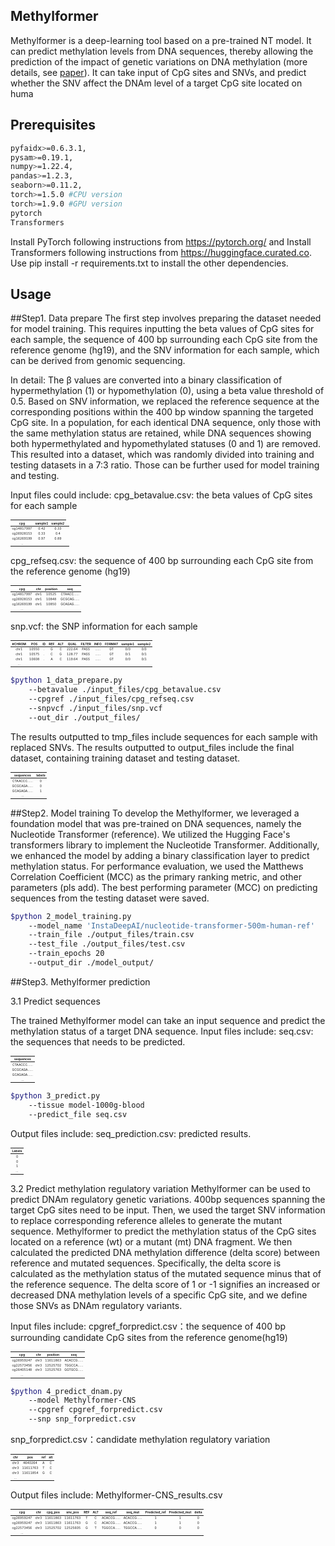 ## Methylformer
Methylformer is a deep-learning tool based on a pre-trained NT model. It can predict methylation levels from DNA sequences, thereby allowing the prediction of the impact of genetic variations on DNA methylation (more details, see [paper](paperlink)). It can take input of CpG sites and SNVs, and predict whether the SNV affect the DNAm level of a target CpG site located on huma

## Prerequisites
```bash
pyfaidx>=0.6.3.1,
pysam>=0.19.1,
numpy>=1.22.4,
pandas>=1.2.3,
seaborn>=0.11.2,
torch>=1.5.0 #CPU version
torch>=1.9.0 #GPU version
pytorch 
Transformers
```

Install PyTorch following instructions from https://pytorch.org/ and Install Transformers  following instructions from https://huggingface.curated.co. Use pip install -r requirements.txt to install the other dependencies.

## Usage

##Step1. Data prepare
The first step involves preparing the dataset needed for model training. This requires inputting the beta values of CpG sites for each sample, the sequence of 400 bp surrounding each CpG site from the reference genome (hg19), and the SNV information for each sample, which can be derived from genomic sequencing.

In detail: The β values are converted into a binary classification of hypermethylation (1) or hypomethylation (0), using a beta value threshold of 0.5. Based on SNV information, we replaced the reference sequence at the corresponding positions within the 400 bp window spanning the targeted CpG site. In a population, for each identical DNA sequence, only those with the same methylation status are retained, while DNA sequences showing both hypermethylated and hypomethylated statuses (0 and 1) are removed. This resulted into a dataset, which was randomly divided into training and testing datasets in a 7:3 ratio. Those can be further used for model training and testing.

Input files could include: 
cpg_betavalue.csv: the beta values of CpG sites for each sample


<table class="table table-responsive-{sm|md|lg|xl" style="font-size: 5px; width: auto !important; margin-left: auto; margin-right: auto;">
 <thead>
  <tr>
   <th style="text-align:right;position: sticky; top:0; background-color: #FFFFFF;text-align: center;"> cpg </th>
   <th style="text-align:right;position: sticky; top:0; background-color: #FFFFFF;text-align: center;"> sample1 </th>
   <th style="text-align:left;position: sticky; top:0; background-color: #FFFFFF;text-align: center;"> sample2 </th>
  </tr>
 </thead>
<tbody>
  <tr>
   <td style="text-align:right;text-align: center;"> cg14817997 </td>
   <td style="text-align:right;text-align: center;"> 0.42 </td>
   <td style="text-align:left;text-align: center;"> 0.33 </td>
  </tr>
  <tr>
   <td style="text-align:right;text-align: center;"> cg26928153 </td>
   <td style="text-align:right;text-align: center;"> 0.33 </td>
   <td style="text-align:left;text-align: center;"> 0.4 </td>
  </tr>
  <tr>
   <td style="text-align:right;text-align: center;"> cg16269199 </td>
   <td style="text-align:right;text-align: center;"> 0.97 </td>
   <td style="text-align:left;text-align: center;"> 0.89 </td>
  </tr>
  <tr>
   <td style="text-align:right;text-align: center;"> … </td>
   <td style="text-align:right;text-align: center;">   </td>
   <td style="text-align:left;text-align: center;">   </td>
   <td style="text-align:left;text-align: center;">   </td>
  </tr>
</tbody>
</table>  

cpg_refseq.csv: the sequence of 400 bp surrounding each CpG site from the reference genome (hg19)


<table class="table table-responsive-{sm|md|lg|xl" style="font-size: 5px; width: auto !important; margin-left: auto; margin-right: auto;">
 <thead>
  <tr>
   <th style="text-align:right;position: sticky; top:0; background-color: #FFFFFF;text-align: center;"> cpg </th>
   <th style="text-align:right;position: sticky; top:0; background-color: #FFFFFF;text-align: center;"> chr </th>
   <th style="text-align:left;position: sticky; top:0; background-color: #FFFFFF;text-align: center;"> position </th>
   <th style="text-align:left;position: sticky; top:0; background-color: #FFFFFF;text-align: center;"> seq </th>
  </tr>
 </thead>
<tbody>
  <tr>
   <td style="text-align:right;text-align: center;"> cg14817997 </td>
   <td style="text-align:right;text-align: center;"> chr1 </td>
   <td style="text-align:left;text-align: center;"> 10525 </td>
   <td style="text-align:left;text-align: center;"> CTAACC…… </td>
  </tr>
  <tr>
   <td style="text-align:right;text-align: center;"> cg26928153 </td>
   <td style="text-align:right;text-align: center;"> chr1 </td>
   <td style="text-align:left;text-align: center;"> 10848 </td>
   <td style="text-align:left;text-align: center;"> GCGCAG…… </td>
  </tr>
  <tr>
   <td style="text-align:right;text-align: center;"> cg16269199 </td>
   <td style="text-align:right;text-align: center;"> chr1 </td>
   <td style="text-align:left;text-align: center;"> 10850 </td>
   <td style="text-align:left;text-align: center;"> GCAGAG…… </td>
  </tr>
  <tr>
   <td style="text-align:right;text-align: center;"> … </td>
   <td style="text-align:right;text-align: center;">   </td>
   <td style="text-align:left;text-align: center;">   </td>
   <td style="text-align:left;text-align: center;">   </td>
  </tr>
</tbody>
</table>  

snp.vcf: the SNP information for each sample
<table class="table table-responsive-{sm|md|lg|xl" style="font-size: 5px; width: auto !important; margin-left: auto; margin-right: auto;">
 <thead>
  <tr>
   <th style="text-align:right;position: sticky; top:0; background-color: #FFFFFF;text-align: center;"> #CHROM </th>
   <th style="text-align:right;position: sticky; top:0; background-color: #FFFFFF;text-align: center;"> POS </th>
   <th style="text-align:left;position: sticky; top:0; background-color: #FFFFFF;text-align: center;"> ID </th>
   <th style="text-align:left;position: sticky; top:0; background-color: #FFFFFF;text-align: center;"> REF </th>
   <th style="text-align:right;position: sticky; top:0; background-color: #FFFFFF;text-align: center;"> ALT </th>
   <th style="text-align:right;position: sticky; top:0; background-color: #FFFFFF;text-align: center;"> QUAL </th>
   <th style="text-align:left;position: sticky; top:0; background-color: #FFFFFF;text-align: center;"> FILTER </th>
   <th style="text-align:left;position: sticky; top:0; background-color: #FFFFFF;text-align: center;"> INFO </th>
   <th style="text-align:right;position: sticky; top:0; background-color: #FFFFFF;text-align: center;"> FORMAT </th>
   <th style="text-align:left;position: sticky; top:0; background-color: #FFFFFF;text-align: center;"> sample1 </th>
   <th style="text-align:left;position: sticky; top:0; background-color: #FFFFFF;text-align: center;"> sample2 </th>
  </tr>
 </thead>
<tbody>
  <tr>
   <td style="text-align:right;text-align: center;"> chr1 </td>
   <td style="text-align:right;text-align: center;"> 10550 </td>
   <td style="text-align:left;text-align: center;"> . </td>
   <td style="text-align:left;text-align: center;"> G </td>
   <td style="text-align:right;text-align: center;"> C </td>
   <td style="text-align:right;text-align: center;"> 222.64 </td>
   <td style="text-align:left;text-align: center;"> PASS </td>
   <td style="text-align:left;text-align: center;"> …… </td>
   <td style="text-align:right;text-align: center;"> GT </td>
   <td style="text-align:right;text-align: center;"> 0/0 </td>
   <td style="text-align:left;text-align: center;"> 0/0 </td>
  </tr>
  <tr>
   <td style="text-align:right;text-align: center;"> chr1 </td>
   <td style="text-align:right;text-align: center;"> 10575 </td>
   <td style="text-align:left;text-align: center;"> . </td>
   <td style="text-align:left;text-align: center;"> C </td>
   <td style="text-align:right;text-align: center;"> G </td>
   <td style="text-align:right;text-align: center;"> 128.77 </td>
   <td style="text-align:left;text-align: center;"> PASS </td>
   <td style="text-align:left;text-align: center;"> …… </td>
   <td style="text-align:right;text-align: center;"> GT </td>
   <td style="text-align:right;text-align: center;"> 0/1 </td>
   <td style="text-align:left;text-align: center;"> 0/1 </td>
  </tr>
  <tr>
   <td style="text-align:right;text-align: center;"> chr1 </td>
   <td style="text-align:right;text-align: center;"> 10608 </td>
   <td style="text-align:left;text-align: center;"> . </td>
   <td style="text-align:left;text-align: center;"> A </td>
   <td style="text-align:right;text-align: center;"> C </td>
   <td style="text-align:right;text-align: center;"> 119.64 </td>
   <td style="text-align:left;text-align: center;"> PASS </td>
   <td style="text-align:left;text-align: center;"> …… </td>
   <td style="text-align:right;text-align: center;"> GT </td>
   <td style="text-align:right;text-align: center;"> 0/0 </td>
   <td style="text-align:left;text-align: center;"> 0/1 </td>
  </tr>
  <tr>
   <td style="text-align:right;text-align: center;"> … </td>
   <td style="text-align:right;text-align: center;">   </td>
   <td style="text-align:left;text-align: center;">   </td>
   <td style="text-align:left;text-align: center;">   </td>
   <td style="text-align:right;text-align: center;">   </td>
   <td style="text-align:left;text-align: center;">   </td>
   <td style="text-align:left;text-align: center;">   </td>
   <td style="text-align:right;text-align: center;">   </td>
   <td style="text-align:left;text-align: center;">   </td>
   <td style="text-align:left;text-align: center;">   </td>
   <td style="text-align:left;text-align: center;">   </td>
  </tr>
</tbody>
</table>  

```bash
$python 1_data_prepare.py 
	--betavalue ./input_files/cpg_betavalue.csv 
	--cpgref ./input_files/cpg_refseq.csv 
	--snpvcf ./input_files/snp.vcf 
	--out_dir ./output_files/

```

The results outputted to tmp_files include sequences for each sample with replaced SNVs.
The results outputted to output_files include the final dataset, containing training dataset and testing dataset.



<table class="table table-responsive-{sm|md|lg|xl" style="font-size: 5px; width: auto !important; margin-left: auto; margin-right: auto;">
 <thead>
  <tr>
   <th style="text-align:right;position: sticky; top:0; background-color: #FFFFFF;text-align: center;"> sequences </th>
   <th style="text-align:right;position: sticky; top:0; background-color: #FFFFFF;text-align: center;"> labels </th>
  </tr>
 </thead>
<tbody>
  <tr>
   <td style="text-align:right;text-align: center;"> CTAACCC…… </td>
   <td style="text-align:right;text-align: center;"> 0 </td>
  </tr>
  <tr>
   <td style="text-align:right;text-align: center;"> GCGCAGA…… </td>
   <td style="text-align:right;text-align: center;"> 0 </td>
  </tr>
  <tr>
   <td style="text-align:right;text-align: center;"> GCAGAGA…… </td>
   <td style="text-align:right;text-align: center;"> 1 </td>
  </tr>
  <tr>
   <td style="text-align:right;text-align: center;"> … </td>
   <td style="text-align:right;text-align: center;">   </td>
  </tr>
</tbody>
</table>  

##Step2. Model training
To develop the Methylformer, we leveraged a foundation model that was pre-trained on DNA sequences, namely the Nucleotide Transformer (reference).  We utilized the Hugging Face's transformers library to implement the Nucleotide Transformer.  Additionally, we enhanced the model by adding a binary classification layer to predict methylation status. For performance evaluation, we used the Matthews Correlation Coefficient (MCC) as the primary ranking metric, and other parameters (pls add). The best performing parameter (MCC) on predicting sequences from the testing dataset were saved.

```bash
$python 2_model_training.py 
	--model_name 'InstaDeepAI/nucleotide-transformer-500m-human-ref' 
	--train_file ./output_files/train.csv 
	--test_file ./output_files/test.csv 
	--train_epochs 20
	--output_dir ./model_output/

```

##Step3. Methylformer prediction

3.1 Predict sequences

The trained Methylformer model can take an input sequence and predict the methylation status of a target DNA sequence.
Input files include: 
seq.csv: the sequences that needs to be predicted.

<table class="table table-responsive-{sm|md|lg|xl" style="font-size: 5px; width: auto !important; margin-left: auto; margin-right: auto;">
 <thead>
  <tr>
   <th style="text-align:right;position: sticky; top:0; background-color: #FFFFFF;text-align: center;"> sequences </th>
  </tr>
 </thead>
<tbody>
  <tr>
   <td style="text-align:right;text-align: center;"> CTAACCC…… </td>
  </tr>
  <tr>
   <td style="text-align:right;text-align: center;"> GCGCAGA…… </td>
  </tr>
  <tr>
   <td style="text-align:right;text-align: center;"> GCAGAGA…… </td>
  </tr>
  <tr>
   <td style="text-align:right;text-align: center;"> … </td>
  </tr>
</tbody>
</table>  

```bash
$python 3_predict.py 
	--tissue model-1000g-blood 
	--predict_file seq.csv
```

Output files include:
seq_prediction.csv: predicted results.

<table class="table table-responsive-{sm|md|lg|xl" style="font-size: 5px; width: auto !important; margin-left: auto; margin-right: auto;">
 <thead>
  <tr>
   <th style="text-align:right;position: sticky; top:0; background-color: #FFFFFF;text-align: center;"> Labels </th>
  </tr>
 </thead>
<tbody>
  <tr>
   <td style="text-align:right;text-align: center;"> 0 </td>
  </tr>
  <tr>
   <td style="text-align:right;text-align: center;"> 0 </td>
  </tr>
  <tr>
   <td style="text-align:right;text-align: center;"> 1 </td>
  </tr>
  <tr>
   <td style="text-align:right;text-align: center;"> … </td>
  </tr>
</tbody>
</table>  

3.2 Predict methylation regulatory variation
Methylformer can be used to predict DNAm regulatory genetic variations. 400bp sequences spanning the target CpG sites need to be input. Then, we used the target SNV information to replace corresponding reference alleles to generate the mutant sequence. Methylformer to predict the methylation status of the CpG sites located on a reference (wt) or a mutant (mt) DNA fragment. We then calculated the predicted DNA methylation difference (delta score) between reference and mutated sequences. Specifically, the delta score is calculated as the methylation status of the mutated sequence minus that of the reference sequence.  The delta score of 1 or -1 signifies an increased or decreased DNA methylation levels of a specific CpG site, and we define those SNVs as DNAm regulatory variants. 

Input files include: 
cpgref_forpredict.csv：the sequence of 400 bp surrounding candidate CpG sites from the reference genome(hg19)


<table class="table table-responsive-{sm|md|lg|xl" style="font-size: 5px; width: auto !important; margin-left: auto; margin-right: auto;">
 <thead>
  <tr>
   <th style="text-align:right;position: sticky; top:0; background-color: #FFFFFF;text-align: center;"> cpg </th>
   <th style="text-align:right;position: sticky; top:0; background-color: #FFFFFF;text-align: center;"> chr </th>
   <th style="text-align:right;position: sticky; top:0; background-color: #FFFFFF;text-align: center;"> position </th>
   <th style="text-align:right;position: sticky; top:0; background-color: #FFFFFF;text-align: center;"> seq </th>
  </tr>
 </thead>
<tbody>
  <tr>
   <td style="text-align:right;text-align: center;"> cg26959247 </td>
   <td style="text-align:right;text-align: center;"> chr3 </td>
   <td style="text-align:right;text-align: center;"> 11611863 </td>
   <td style="text-align:right;text-align: center;"> ACACCG…… </td>
  </tr>
  <tr>
   <td style="text-align:right;text-align: center;"> cg22573456 </td>
   <td style="text-align:right;text-align: center;"> chr3 </td>
   <td style="text-align:right;text-align: center;"> 12525702 </td>
   <td style="text-align:right;text-align: center;"> TGGCCA…… </td>
  </tr>
  <tr>
   <td style="text-align:right;text-align: center;"> cg26405148 </td>
   <td style="text-align:right;text-align: center;"> chr3 </td>
   <td style="text-align:right;text-align: center;"> 12525763 </td>
   <td style="text-align:right;text-align: center;"> GGTGCG…… </td>
  </tr>
  <tr>
   <td style="text-align:right;text-align: center;"> … </td>
   <td style="text-align:right;text-align: center;">   </td>
   <td style="text-align:right;text-align: center;">   </td>
   <td style="text-align:right;text-align: center;">   </td>
  </tr>
</tbody>
</table>  

```bash
$python 4_predict_dnam.py 
	--model Methylformer-CNS
	--cpgref cpgref_forpredict.csv 
	--snp snp_forpredict.csv
```

snp_forpredict.csv：candidate methylation regulatory variation

<table class="table table-responsive-{sm|md|lg|xl" style="font-size: 5px; width: auto !important; margin-left: auto; margin-right: auto;">
 <thead>
  <tr>
   <th style="text-align:right;position: sticky; top:0; background-color: #FFFFFF;text-align: center;"> chr </th>
   <th style="text-align:right;position: sticky; top:0; background-color: #FFFFFF;text-align: center;"> pos </th>
   <th style="text-align:right;position: sticky; top:0; background-color: #FFFFFF;text-align: center;"> ref </th>
   <th style="text-align:right;position: sticky; top:0; background-color: #FFFFFF;text-align: center;"> alt </th>
  </tr>
 </thead>
<tbody>
  <tr>
   <td style="text-align:right;text-align: center;"> chr3 </td>
   <td style="text-align:right;text-align: center;"> 4640264 </td>
   <td style="text-align:right;text-align: center;"> A </td>
   <td style="text-align:right;text-align: center;"> C </td>
  </tr>
  <tr>
   <td style="text-align:right;text-align: center;"> chr3 </td>
   <td style="text-align:right;text-align: center;"> 11611763 </td>
   <td style="text-align:right;text-align: center;"> T </td>
   <td style="text-align:right;text-align: center;"> C </td>
  </tr>
  <tr>
   <td style="text-align:right;text-align: center;"> chr3 </td>
   <td style="text-align:right;text-align: center;"> 11611854 </td>
   <td style="text-align:right;text-align: center;"> G </td>
   <td style="text-align:right;text-align: center;"> C </td>
  </tr>
  <tr>
   <td style="text-align:right;text-align: center;"> … </td>
   <td style="text-align:right;text-align: center;">   </td>
   <td style="text-align:right;text-align: center;">   </td>
   <td style="text-align:right;text-align: center;">   </td>
  </tr>
</tbody>
</table>  

Output files include:
Methylformer-CNS_results.csv

<table class="table table-responsive-{sm|md|lg|xl" style="font-size: 5px; width: auto !important; margin-left: auto; margin-right: auto;">
 <thead>
  <tr>
   <th style="text-align:right;position: sticky; top:0; background-color: #FFFFFF;text-align: center;"> cpg </th>
   <th style="text-align:right;position: sticky; top:0; background-color: #FFFFFF;text-align: center;"> chr </th>
   <th style="text-align:right;position: sticky; top:0; background-color: #FFFFFF;text-align: center;"> cpg_pos </th>
   <th style="text-align:right;position: sticky; top:0; background-color: #FFFFFF;text-align: center;"> snv_pos </th>
   <th style="text-align:right;position: sticky; top:0; background-color: #FFFFFF;text-align: center;"> REF </th>
   <th style="text-align:right;position: sticky; top:0; background-color: #FFFFFF;text-align: center;"> ALT </th>
   <th style="text-align:right;position: sticky; top:0; background-color: #FFFFFF;text-align: center;"> seq_ref </th>
   <th style="text-align:right;position: sticky; top:0; background-color: #FFFFFF;text-align: center;"> seq_mut </th>
   <th style="text-align:right;position: sticky; top:0; background-color: #FFFFFF;text-align: center;"> Predicted_ref </th>
   <th style="text-align:right;position: sticky; top:0; background-color: #FFFFFF;text-align: center;"> Predicted_mut </th>
   <th style="text-align:right;position: sticky; top:0; background-color: #FFFFFF;text-align: center;"> delta </th>
  </tr>
 </thead>
<tbody>
  <tr>
   <td style="text-align:right;text-align: center;"> cg26959247 </td>
   <td style="text-align:right;text-align: center;"> chr3 </td>
   <td style="text-align:right;text-align: center;"> 11611863 </td>
   <td style="text-align:right;text-align: center;"> 11611763 </td>
   <td style="text-align:right;text-align: center;"> T </td>
   <td style="text-align:right;text-align: center;"> C </td>
   <td style="text-align:right;text-align: center;"> ACACCG…… </td>
   <td style="text-align:right;text-align: center;"> ACACCG…… </td>
   <td style="text-align:right;text-align: center;"> 1 </td>
   <td style="text-align:right;text-align: center;"> 1 </td>
   <td style="text-align:right;text-align: center;"> 0 </td>
  </tr>
  <tr>
   <td style="text-align:right;text-align: center;"> cg26959247 </td>
   <td style="text-align:right;text-align: center;"> chr3 </td>
   <td style="text-align:right;text-align: center;"> 11611863 </td>
   <td style="text-align:right;text-align: center;"> 11611763 </td>
   <td style="text-align:right;text-align: center;"> G </td>
   <td style="text-align:right;text-align: center;"> C </td>
   <td style="text-align:right;text-align: center;"> ACACCG…… </td>
   <td style="text-align:right;text-align: center;"> ACACCG…… </td>
   <td style="text-align:right;text-align: center;"> 1 </td>
   <td style="text-align:right;text-align: center;"> 1 </td>
   <td style="text-align:right;text-align: center;"> 0 </td>
  </tr>
  <tr>
   <td style="text-align:right;text-align: center;"> cg22573456 </td>
   <td style="text-align:right;text-align: center;"> chr3 </td>
   <td style="text-align:right;text-align: center;"> 12525702 </td>
   <td style="text-align:right;text-align: center;"> 12525605 </td>
   <td style="text-align:right;text-align: center;"> G </td>
   <td style="text-align:right;text-align: center;"> T </td>
   <td style="text-align:right;text-align: center;"> TGGCCA…… </td>
   <td style="text-align:right;text-align: center;"> TGGCCA…… </td>
   <td style="text-align:right;text-align: center;"> 0 </td>
   <td style="text-align:right;text-align: center;"> 0 </td>
   <td style="text-align:right;text-align: center;"> 0 </td>
  </tr>
  <tr>
   <td style="text-align:right;text-align: center;"> … </td>
   <td style="text-align:right;text-align: center;">   </td>
   <td style="text-align:right;text-align: center;">   </td>
   <td style="text-align:right;text-align: center;">   </td>
   <td style="text-align:right;text-align: center;">   </td>
   <td style="text-align:right;text-align: center;">   </td>
   <td style="text-align:right;text-align: center;">   </td>
   <td style="text-align:right;text-align: center;">   </td>
   <td style="text-align:right;text-align: center;">   </td>
   <td style="text-align:right;text-align: center;">   </td>
   <td style="text-align:right;text-align: center;">   </td>
  </tr>
</tbody>
</table>  
